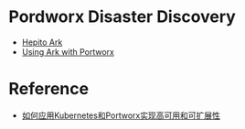 # Pordworx Disaster Discovery

  - [Hepito Ark](https://github.com/heptio/ark)
  - [Using Ark with Portworx](https://docs.portworx.com/scheduler/kubernetes/ark.html)
  
  
# Reference
  
  - [如何应用Kubernetes和Portworx实现高可用和可扩展性](https://www.jianshu.com/p/6871849c0b7d)